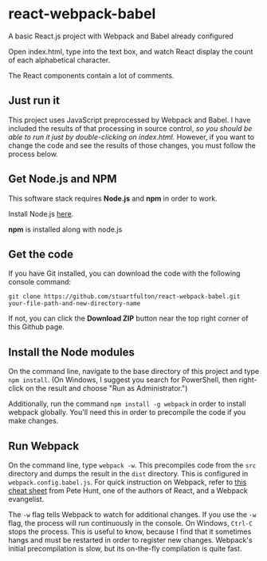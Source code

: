 # react-webpack-babel

A basic React.js project with Webpack and Babel already configured

Open index.html, type into the text box, and watch React display the count of each alphabetical character.

The React components contain a lot of comments.

## Just run it

This project uses JavaScript preprocessed by Webpack and Babel. I have included the results of that processing in source control, _so you should be able to run it just by double-clicking on index.html._ However, if you want to change the code and see the results of those changes, you must follow the process below.

## Get Node.js and NPM

This software stack requires __Node.js__ and __npm__ in order to work.

Install Node.js [here](https://nodejs.org/en/download/).

__npm__ is installed along with node.js

## Get the code

If you have Git installed, you can download the code with the following console command:

    git clone https://github.com/stuartfulton/react-webpack-babel.git your-file-path-and-new-directory-name

If not, you can click the __Download ZIP__ button near the top right corner of this Github page.

## Install the Node modules

On the command line, navigate to the base directory of this project and type `npm install`. (On Windows, I suggest you search for PowerShell, then right-click on the result and choose "Run as Administrator.")

Additionally, run the command `npm install -g webpack` in order to install webpack globally. You'll need this in order to precompile the code if you make changes.

## Run Webpack

On the command line, type `webpack -w`. This precompiles code from the `src` directory and dumps the result in the `dist` directory. This is configured in `webpack.config.babel.js`. For quick instruction on Webpack, refer to [this cheat sheet](https://github.com/petehunt/webpack-howto) from Pete Hunt, one of the authors of React, and a Webpack evangelist.

The `-w` flag tells Webpack to watch for additional changes. If you use the `-w` flag, the process will run continuously in the console. On Windows, `Ctrl-C` stops the process. This is useful to know, because I find that it sometimes hangs and must be restarted in order to register new changes. Webpack's initial precompilation is slow, but its on-the-fly compilation is quite fast.
